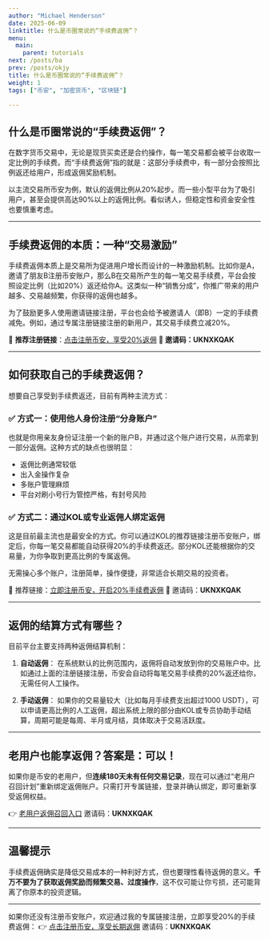 ```yaml
---
author: "Michael Henderson"
date: 2025-06-09
linktitle: 什么是币圈常说的“手续费返佣”？
menu:
  main:
    parent: tutorials
next: /posts/ba
prev: /posts/okjy
title: 什么是币圈常说的“手续费返佣”？
weight: 1
tags: ["币安", "加密货币", "区块链"]

---
```


## 什么是币圈常说的“手续费返佣”？

在数字货币交易中，无论是现货买卖还是合约操作，每一笔交易都会被平台收取一定比例的手续费。而“手续费返佣”指的就是：这部分手续费中，有一部分会按照比例返还给用户，形成返佣奖励机制。

以主流交易所币安为例，默认的返佣比例从20%起步。而一些小型平台为了吸引用户，甚至会提供高达90%以上的返佣比例。看似诱人，但稳定性和资金安全性也要慎重考虑。

---

## 手续费返佣的本质：一种“交易激励”

手续费返佣本质上是交易所为促进用户增长而设计的一种激励机制。比如你是A，邀请了朋友B注册币安账户，那么B在交易所产生的每一笔交易手续费，平台会按照设定比例（比如20%）返还给你A。这类似一种“销售分成”，你推广带来的用户越多、交易越频繁，你获得的返佣也越多。

为了鼓励更多人使用邀请链接注册，平台也会给予被邀请人（即B）一定的手续费减免。例如，通过专属注册链接注册的新用户，其交易手续费立减20%。

📌 **推荐注册链接**：[点击注册币安，享受20%返佣](https://www.marketwebb.club/join?ref=UKNXKQAK)
📌 **邀请码：UKNXKQAK**

---

## 如何获取自己的手续费返佣？

想要自己享受到手续费返还，目前有两种主流方式：

### ✅ 方式一：使用他人身份注册“分身账户”

也就是你用亲友身份证注册一个新的账户B，并通过这个账户进行交易，从而拿到一部分返佣。这种方式的缺点也很明显：

* 返佣比例通常较低
* 出入金操作复杂
* 多账户管理麻烦
* 平台对刷小号行为管控严格，有封号风险

### ✅ 方式二：通过KOL或专业返佣人绑定返佣

这是目前最主流也是最安全的方式。你可以通过KOL的推荐链接注册币安账户，绑定后，你每一笔交易都能自动获得20%的手续费返还。部分KOL还能根据你的交易量，为你争取到更高比例的专属返佣。

无需操心多个账户，注册简单，操作便捷，非常适合长期交易的投资者。

📌 推荐链接：[立即注册币安，开启20%手续费返佣](https://www.marketwebb.club/join?ref=UKNXKQAK)
📌 邀请码：**UKNXKQAK**

---

## 返佣的结算方式有哪些？

目前平台主要支持两种返佣结算机制：

1. **自动返佣**：
   在系统默认的比例范围内，返佣将自动发放到你的交易账户中。比如通过上面的注册链接注册，币安会自动将每笔交易手续费的20%返还给你，无需任何人工操作。

2. **手动返佣**：
   如果你的交易量较大（比如每月手续费支出超过1000 USDT），可以申请更高比例的人工返佣，超出系统上限的部分由KOL或专员协助手动结算，周期可能是每周、半月或月结，具体取决于交易活跃度。

---

## 老用户也能享返佣？答案是：可以！

如果你是币安的老用户，但**连续180天未有任何交易记录**，现在可以通过“老用户召回计划”重新绑定返佣账户。只需打开专属链接，登录并确认绑定，即可重新享受返佣权益。

👉 [老用户返佣召回入口](https://www.marketwebb.club/join?ref=UKNXKQAK)
邀请码：**UKNXKQAK**

---

## 温馨提示

手续费返佣确实是降低交易成本的一种利好方式，但也要理性看待返佣的意义。**千万不要为了获取返佣奖励而频繁交易、过度操作**，这不仅可能让你亏损，还可能背离了你原本的投资逻辑。

---

如果你还没有注册币安账户，欢迎通过我的专属链接注册，立即享受20%的手续费返佣：
👉 [点击注册币安，享受长期返佣](https://www.marketwebb.club/join?ref=UKNXKQAK)
邀请码：**UKNXKQAK**
